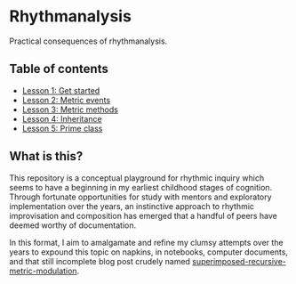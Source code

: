 # Rhythmanalysis

Practical consequences of rhythmanalysis.

## Table of contents

- [Lesson 1: Get started](lesson1.md)
- [Lesson 2: Metric events](lesson2.md)
- [Lesson 3: Metric methods](lesson3.md)
- [Lesson 4: Inheritance](lesson4.md)
- [Lesson 5: Prime class](lesson5.md)

## What is this?

This repository is a conceptual playground for rhythmic inquiry which seems to have a beginning in my earliest childhood stages of cognition. Through fortunate opportunities for study with mentors and exploratory implementation over the years, an instinctive approach to rhythmic improvisation and composition has emerged that a handful of peers have deemed worthy of documentation.

In this format, I aim to amalgamate and refine my clumsy attempts over the years to expound this topic on napkins, in notebooks, computer documents, and that still incomplete blog post crudely named [superimposed-recursive-metric-modulation](https://ryantoddgarza.com/superimposed-recursive-metric-modulation).
